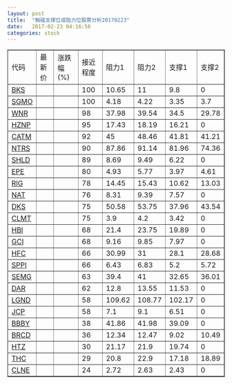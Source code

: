 ```yaml
---
layout: post
title:  "触碰支撑位或阻力位股票分析20170223"
date:   2017-02-23 04:16:56
categories: stock
---
```

<script type="text/javascript">
var stockList = []
stockList.push('gb_bks');
stockList.push('gb_sgmo');
stockList.push('gb_wnr');
stockList.push('gb_hznp');
stockList.push('gb_catm');
stockList.push('gb_ntrs');
stockList.push('gb_shld');
stockList.push('gb_epe');
stockList.push('gb_rig');
stockList.push('gb_nat');
stockList.push('gb_dks');
stockList.push('gb_clmt');
stockList.push('gb_hbi');
stockList.push('gb_gci');
stockList.push('gb_hfc');
stockList.push('gb_sppi');
stockList.push('gb_semg');
stockList.push('gb_dar');
stockList.push('gb_lgnd');
stockList.push('gb_jcp');
stockList.push('gb_bbby');
stockList.push('gb_brcd');
stockList.push('gb_htz');
stockList.push('gb_thc');
stockList.push('gb_clne');
</script>
<table border="1">
 <tr>
 <td>代码</td>
 <td>最新价</td>
 <td>涨跌幅(%)</td>
 <td>接近程度</td>
 <td>阻力1</td>
 <td>阻力2</td>
 <td>支撑1</td>
 <td>支撑2</td>
</tr>
  <tr id="bks" class="red">
  <td><a href="http://stock.finance.sina.com.cn/usstock/quotes/BKS.html" target="_blank">BKS</a></td><td></td><td></td><td>100</td><td>10.65</td><td>11</td><td>9.8</td><td>0</td></tr>
  <tr id="sgmo" class="green">
  <td><a href="http://stock.finance.sina.com.cn/usstock/quotes/SGMO.html" target="_blank">SGMO</a></td><td></td><td></td><td>100</td><td>4.18</td><td>4.22</td><td>3.35</td><td>3.7</td></tr>
  <tr id="wnr" class="red">
  <td><a href="http://stock.finance.sina.com.cn/usstock/quotes/WNR.html" target="_blank">WNR</a></td><td></td><td></td><td>98</td><td>37.98</td><td>39.54</td><td>34.5</td><td>29.78</td></tr>
  <tr id="hznp" class="red">
  <td><a href="http://stock.finance.sina.com.cn/usstock/quotes/HZNP.html" target="_blank">HZNP</a></td><td></td><td></td><td>95</td><td>17.43</td><td>18.19</td><td>16.21</td><td>0</td></tr>
  <tr id="catm" class="red">
  <td><a href="http://stock.finance.sina.com.cn/usstock/quotes/CATM.html" target="_blank">CATM</a></td><td></td><td></td><td>92</td><td>45</td><td>48.46</td><td>41.81</td><td>41.21</td></tr>
  <tr id="ntrs" class="red">
  <td><a href="http://stock.finance.sina.com.cn/usstock/quotes/NTRS.html" target="_blank">NTRS</a></td><td></td><td></td><td>90</td><td>87.86</td><td>91.14</td><td>81.96</td><td>74.36</td></tr>
  <tr id="shld" class="red">
  <td><a href="http://stock.finance.sina.com.cn/usstock/quotes/SHLD.html" target="_blank">SHLD</a></td><td></td><td></td><td>89</td><td>8.69</td><td>9.49</td><td>6.22</td><td>0</td></tr>
  <tr id="epe" class="red">
  <td><a href="http://stock.finance.sina.com.cn/usstock/quotes/EPE.html" target="_blank">EPE</a></td><td></td><td></td><td>80</td><td>4.93</td><td>5.77</td><td>3.97</td><td>4.61</td></tr>
  <tr id="rig" class="green">
  <td><a href="http://stock.finance.sina.com.cn/usstock/quotes/RIG.html" target="_blank">RIG</a></td><td></td><td></td><td>78</td><td>14.45</td><td>15.43</td><td>10.62</td><td>13.03</td></tr>
  <tr id="nat" class="red">
  <td><a href="http://stock.finance.sina.com.cn/usstock/quotes/NAT.html" target="_blank">NAT</a></td><td></td><td></td><td>76</td><td>8.31</td><td>9.39</td><td>7.57</td><td>0</td></tr>
  <tr id="dks" class="red">
  <td><a href="http://stock.finance.sina.com.cn/usstock/quotes/DKS.html" target="_blank">DKS</a></td><td></td><td></td><td>75</td><td>50.58</td><td>53.75</td><td>37.96</td><td>43.54</td></tr>
  <tr id="clmt" class="red">
  <td><a href="http://stock.finance.sina.com.cn/usstock/quotes/CLMT.html" target="_blank">CLMT</a></td><td></td><td></td><td>75</td><td>3.9</td><td>4.2</td><td>3.42</td><td>0</td></tr>
  <tr id="hbi" class="red">
  <td><a href="http://stock.finance.sina.com.cn/usstock/quotes/HBI.html" target="_blank">HBI</a></td><td></td><td></td><td>68</td><td>21.4</td><td>23.75</td><td>19.89</td><td>0</td></tr>
  <tr id="gci" class="red">
  <td><a href="http://stock.finance.sina.com.cn/usstock/quotes/GCI.html" target="_blank">GCI</a></td><td></td><td></td><td>68</td><td>9.16</td><td>9.85</td><td>7.97</td><td>0</td></tr>
  <tr id="hfc" class="green">
  <td><a href="http://stock.finance.sina.com.cn/usstock/quotes/HFC.html" target="_blank">HFC</a></td><td></td><td></td><td>66</td><td>30.99</td><td>31</td><td>28.1</td><td>28.68</td></tr>
  <tr id="sppi" class="green">
  <td><a href="http://stock.finance.sina.com.cn/usstock/quotes/SPPI.html" target="_blank">SPPI</a></td><td></td><td></td><td>66</td><td>6.43</td><td>6.83</td><td>5.2</td><td>5.72</td></tr>
  <tr id="semg" class="red">
  <td><a href="http://stock.finance.sina.com.cn/usstock/quotes/SEMG.html" target="_blank">SEMG</a></td><td></td><td></td><td>63</td><td>39.4</td><td>41</td><td>32.65</td><td>36.01</td></tr>
  <tr id="dar" class="red">
  <td><a href="http://stock.finance.sina.com.cn/usstock/quotes/DAR.html" target="_blank">DAR</a></td><td></td><td></td><td>62</td><td>12.8</td><td>13.55</td><td>11.53</td><td>0</td></tr>
  <tr id="lgnd" class="green">
  <td><a href="http://stock.finance.sina.com.cn/usstock/quotes/LGND.html" target="_blank">LGND</a></td><td></td><td></td><td>58</td><td>109.62</td><td>108.77</td><td>102.17</td><td>0</td></tr>
  <tr id="jcp" class="red">
  <td><a href="http://stock.finance.sina.com.cn/usstock/quotes/JCP.html" target="_blank">JCP</a></td><td></td><td></td><td>58</td><td>7.1</td><td>9.1</td><td>6.51</td><td>0</td></tr>
  <tr id="bbby" class="red">
  <td><a href="http://stock.finance.sina.com.cn/usstock/quotes/BBBY.html" target="_blank">BBBY</a></td><td></td><td></td><td>38</td><td>41.86</td><td>41.98</td><td>39.09</td><td>0</td></tr>
  <tr id="brcd" class="green">
  <td><a href="http://stock.finance.sina.com.cn/usstock/quotes/BRCD.html" target="_blank">BRCD</a></td><td></td><td></td><td>36</td><td>12.34</td><td>12.47</td><td>9.02</td><td>10.49</td></tr>
  <tr id="htz" class="green">
  <td><a href="http://stock.finance.sina.com.cn/usstock/quotes/HTZ.html" target="_blank">HTZ</a></td><td></td><td></td><td>30</td><td>21.17</td><td>21.9</td><td>19.74</td><td>0</td></tr>
  <tr id="thc" class="red">
  <td><a href="http://stock.finance.sina.com.cn/usstock/quotes/THC.html" target="_blank">THC</a></td><td></td><td></td><td>29</td><td>20.8</td><td>22.9</td><td>17.18</td><td>18.89</td></tr>
  <tr id="clne" class="red">
  <td><a href="http://stock.finance.sina.com.cn/usstock/quotes/CLNE.html" target="_blank">CLNE</a></td><td></td><td></td><td>24</td><td>2.72</td><td>2.63</td><td>2.43</td><td>0</td></tr>
</table>
